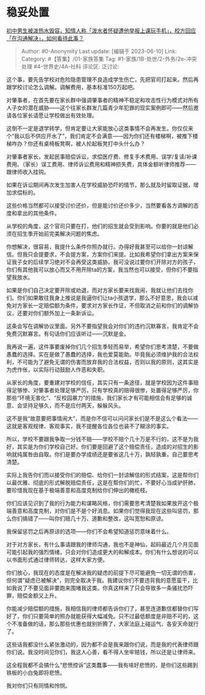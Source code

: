# 稳妥处置
[初中男生被泼热水毁容，知情人称「泼水者怀疑遭他举报上课玩手机」，校方回应「在沟通解决」，如何看待此事？](https://www.zhihu.com/question/605654836/answer/3066983421)

> Author: #0-Anonymity
> Last update: [编辑于 2023-06-10]
> Link:
> Category: #【答集】/01-家族答集
> Tag: #1-家族/1B-处世/2-外务/2e-冲突处理 #4-世界史/4A-社科
> 评论区:
> 泛讨论:

这个事，要先告学校对危险隐患管理不良造成学生伤亡，先把官司打起来。然后再跟学校讨论怎么调解。调解费用，基本标准150万起吧。

对肇事者，在首先要在家长群中强调肇事者的精神不稳定和攻击性行为模式对所有人子女的潜在威胁——这个往家长群发几篇青少年犯罪的现实案例即可——然后邀请各位家长请愿让学校做出有效处理。

这倒不一定是退学转学，但肯定要让大家能放心这类事情不会再发生。你仅仅来个“我以后不供应开水了”，我们肯定不会满意——因为你们还有楼梯啊，被推下楼梯咋办？你还有桌椅板凳啊，被人抡起板凳打中头什么办？

对肇事者家长，发起民事赔偿诉讼，求偿医疗费、修复手术费用、误学/复读/补课费用、（家长）误工费用、律师诉讼费用和精神损失费，具体金额听律师推荐——跟律师收入挂钩。

如果在诉讼期间再次发生加害人在学校威胁恐吓的情节，那么就及时留取证据，增加求偿标的。

这些价格当然都可以接受讨价还价，但是能讨价还价多少，当然要看各方调解的态度和拿出的其他条件。

从学校的角度，这个官司只要在打，他们的招生就会受到影响。你要的就是他们必须在招生季开始前完美解决问题的焦虑。

你想解决，很容易，我提什么条件你照办就行。办得好我甚至可以给你一封谅解信。但我只会提要求，不会提方案，方案你们来提。比如我希望你们拿出方案来保证我子女的后续学习绝对不会再受这类威胁。我可没说过要你们开除对方的孩子，你们有其他我可以放心而又不用开除ta的方案，我当然也可以接受，但你们不要指望我放水。

如果是你们自己决定要开除或劝退，而对方家长要来找我闹，我就让他们去找你们。你们如果敢往我身上推说是我逼你们让ta小孩退学，那么不好意思，我会以减免对方家长一定赔偿额为条件，要求对方家长作证，不但取消之前和你们的调解协议，还要对你们额外加上一条新诉讼。

这条会写在调解协议里面。另外不要指望我会对你们的违约沉默寡言，我肯定不会免费沉默寡言。有句话你们应该听过——沉默是金。

我再说一遍，这件事要废掉你们几个招生季轻而易举，希望你们思考清楚，不要做愚蠢的选择。实在是做了愚蠢的选择，我也爱莫能助。毕竟我必须维护我的合法权利，不可能为了避免无谓的伤害而放弃我的合法权益，否则以我的原则，这其实是为虎作伥，以实际行动鼓励人作恶和失职。

从家长的角度，要重建对学校的信任，其实只有一条途径，就是学校因为这件事赔得足够惨、对肇事者处理足够严厉。只有学校真的赔得很惨，处置得足够严厉，你那些“环境无害化”、“反校园暴力”的措施，我们家长才有可能相信会有足够的诚意、会坚持足够久，而不是应付两天，躲躲风头。

这不是我“故意要把事情闹大”，而是你不信可以问问家长们是不是这么个看法——这就是客观规律、客观事实，我不提醒各位各位也装不了糊涂的事实。

所以，学校不要跟我争取一分钱不赔——学校不赔个几十万是不行的，这不是为我好，其实是为你们学校自己好。你们要是回避了这个赔偿责任，造成的对招生的影响就纯属咎由自取。你们是要办学成绩还是要省这几十万，孰轻孰重，自己要思考清楚。

实际上我告你们而以接受你们的赔偿、给你们一封谅解信的形式结案，这是帮你们以最优雅、彻底的形式解脱赔偿责任，这是在帮你们的忙，不要好心当成驴肝肺，要珍惜我现在基于极端善意和高度克制给你们伸出的橄榄枝。

你们应该见识到了我的行为能力和谋略风格，你们需要思考清楚我如果放开这个极端善意和高度克制，对你们是不是个好消息。如果你们觉得我现在这些叫惩罚，那么你们搞错了——叫你们赔几十万、道歉和整改，这叫宽恕和原谅。

我保留惩罚之后再原谅的选项——你们不会希望知道惩罚意味着什么。

对于对方家长，有什么事请跟我的律师沟通，我也不是神仙，起码最近几个月见面可能引起我的强烈情绪，只会对你们造成更大的和解成本。你们有什么想说的可以以书面形式通过律师转达，这样大家方便。

你们放心，我现在的态度是在解决我的疑虑的前提下尽可能避免一切无谓的伤害，但何谓“疑虑已被解决”，则完全取决于我。我建议你们不要违背我的意愿蛮干，比如我说了不要见面非要跑来围堵我这类。你真这样来了只会导致多一条骚扰恐吓罪，赔偿金额又上升。

你能减少赔偿额的措施，我相信我的律师都告诉你们了，甚至连道歉信都替你们写好了，你们只要简单的照办就能获得大幅减免。只不过最低额度是非赔不可的，这个不准备做的话，那么那些优惠也就别折腾了，大家法庭上碰运气、各安天命就行了。

这些话我都没什么紧张激动的，因为都不会是我来跟你们说，而是我的代表律师跟你们说。我没时间见你们，我这人心善，看不得人坐牢赔钱，所以还是让律师来。

这全程我都不会搞什么“悲愤控诉”这类蠢事——我有啥好悲愤的，是你们这些踢到铁板的小白兔即将悲愤。

我对你们只有同情和怜悯。
